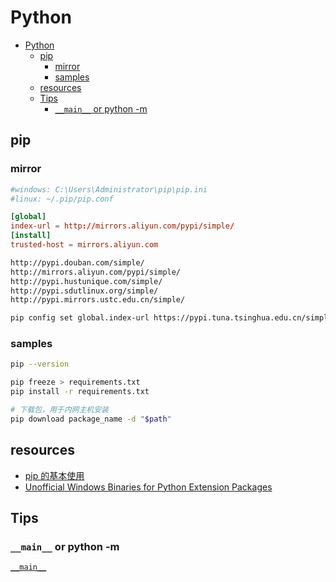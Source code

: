 # Python

- [Python](#python)
  - [pip](#pip)
    - [mirror](#mirror)
    - [samples](#samples)
  - [resources](#resources)
  - [Tips](#tips)
    - [`__main__` or python -m](#__main__-or-python--m)

## pip

### mirror

```bash
#windows: C:\Users\Administrator\pip\pip.ini
#linux: ~/.pip/pip.conf
```

```conf
[global]
index-url = http://mirrors.aliyun.com/pypi/simple/
[install]
trusted-host = mirrors.aliyun.com
```

```txt
http://pypi.douban.com/simple/
http://mirrors.aliyun.com/pypi/simple/
http://pypi.hustunique.com/simple/
http://pypi.sdutlinux.org/simple/
http://pypi.mirrors.ustc.edu.cn/simple/
```

```bash
pip config set global.index-url https://pypi.tuna.tsinghua.edu.cn/simple
```

### samples

```bash
pip --version

pip freeze > requirements.txt
pip install -r requirements.txt

# 下载包，用于内网主机安装
pip download package_name -d "$path"
```

## resources

- [pip 的基本使用 ](https://www.cnblogs.com/hls-code/p/15239654.html)
- [Unofficial Windows Binaries for Python Extension Packages](https://www.lfd.uci.edu/~gohlke/pythonlibs/)

## Tips

### `__main__` or python -m

[`__main__`](https://docs.python.org/3/library/__main__.html)
